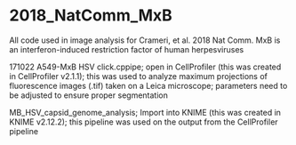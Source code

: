 # 2018_NatComm_MxB
All code used in image analysis for Crameri, et al. 2018 Nat Comm. MxB is an interferon-induced restriction factor of human herpesviruses

171022 A549-MxB HSV click.cppipe; 
open in CellProfiler (this was created in CellProfiler v2.1.1); 
this was used to analyze maximum projections of fluorescence images (.tif) taken on a Leica microscope; parameters need to be adjusted to ensure proper segmentation
  
MB_HSV_capsid_genome_analysis; 
Import into KNIME (this was created in KNIME v2.12.2); 
this pipeline was used on the output from the CellProfiler pipeline
  
